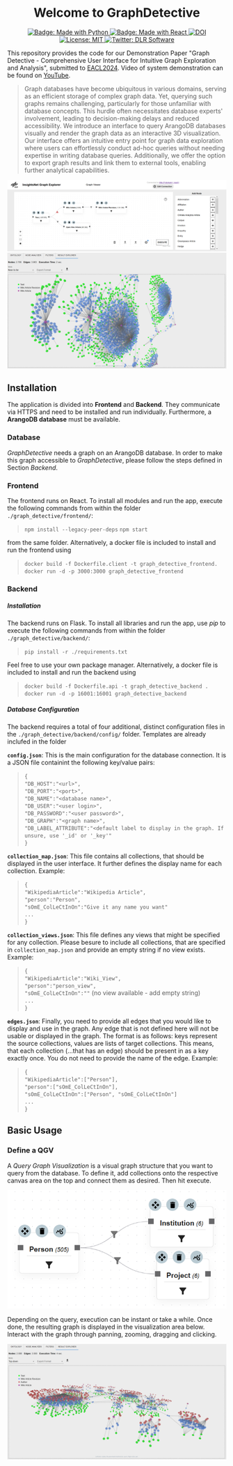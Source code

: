 
<h1 align="center">Welcome to GraphDetective </h1>
<p align="center">
  <a href="https://img.shields.io/badge/Made%20with-Python-1f425f.svg">
    <img src="https://img.shields.io/badge/Made%20with-Python-1f425f.svg" alt="Badge: Made with Python"/>
  </a>
    <a href="https://img.shields.io/badge/Made%20with-React-1f425f.svg">
    <img src="https://img.shields.io/badge/Made%20with-React-1f425f.svg" alt="Badge: Made with React"/>
  </a>
<a href="#"><img src="https://img.shields.io/badge/DOI-Under%20Review-1f425f.svg" alt="DOI"></a>
 <a href="https://github.com/DLR-SC/corpus-annotation-graph-builder/blob/master/LICENSE">
    <img alt="License: MIT" src="https://img.shields.io/badge/license-MIT-yellow.svg" target="_blank" />
  </a>
    <a href="https://twitter.com/dlr_software">
    <img alt="Twitter: DLR Software" src="https://img.shields.io/twitter/follow/dlr_software.svg?style=social" target="_blank" />
  </a>
</p>


This repository provides the code for our Demonstration Paper "Graph Detective - Comprehensive User Interface for Intuitive Graph Exploration and Analysis", submitted to [EACL2024](https://2024.eacl.org/calls/demos/). Video of system demonstration can be found on [YouTube](https://youtu.be/xUkV5h98lm4).

> Graph databases have become ubiquitous in various domains, serving as
> an efficient storage of complex graph data. Yet, querying such graphs
> remains challenging, particularly for those unfamiliar with database
> concepts. This hurdle often necessitates database experts'
> involvement, leading to decision-making delays and reduced
> accessibility. We introduce an interface to query ArangoDB databases
> visually and render the graph data as an interactive 3D visualization.
> Our interface offers an intuitive entry point for graph data
> exploration where users can effortlessly conduct ad-hoc queries
> without needing expertise in writing database queries. Additionally,
> we offer the option to export graph results and link them to external
> tools, enabling further analytical capabilities.

![GraphDetective Interface](./graph_detective/images/GD_Screenshot_InputArea.PNG?raw=true)
![GraphDetective Graph Result](./graph_detective/images/GD_Screenshot_DisplayArea_1.PNG?raw=true)

## Installation
The application is divided into **Frontend** and **Backend**. They communicate via HTTPS and need to be installed and run individually. Furthermore, a **ArangoDB database** must be available.

### Database
*GraphDetective* needs a graph on an ArangoDB database. In order to make this graph accessible to *GraphDetective*, please follow the steps defined in Section *Backend*.

### Frontend
The frontend runs on React. To install all modules and run the app, execute the following commands from within the folder `./graph_detective/frontend/`:

> `npm install --legacy-peer-deps`
> `npm start`

from the same folder. Alternatively, a docker file is included to install and run the frontend using 

> `docker build -f Dockerfile.client -t graph_detective_frontend.`
> `docker run -d -p 3000:3000 graph_detective_frontend`

### Backend
##### Installation
The backend runs on Flask. To install all libraries and run the app, use *pip* to execute the following commands from within the folder `./graph_detective/backend/`:
> `pip install -r ./requirements.txt`

Feel free to use your own package manager. Alternatively, a docker file is included to install and run the backend using
> `docker build -f Dockerfile.api -t graph_detective_backend .`
> `docker run -d -p 16001:16001 graph_detective_backend`

##### Database Configuration
The backend requires a total of four additional, distinct configuration files in the `./graph_detective/backend/config/` folder. Templates are already inclufed in the folder

**`config.json`**: This is the main configuration for the database connection. It is a JSON file containint the following key/value pairs:

> `{` <br/>
>	`"DB_HOST":"<url>",` <br/>
>	`"DB_PORT":"<port>",` <br/>
>	`"DB_NAME":"<database name>",` <br/>
>	`"DB_USER":"<user login>",` <br/>
>	`"DB_PASSWORD":"<user password>",` <br/>
>	`"DB_GRAPH":"<graph name>",` <br/>
>	`"DB_LABEL_ATTRIBUTE":"<default label to display in the graph. If unsure, use '_id' or '_key'"` <br/>
> `}`

**`collection_map.json`**: This file contains all collections, that should be displayed in the user interface. It further defines the display name for each collection. Example:
> `{` <br/>
>	`"WikipediaArticle":"Wikipedia Article",` <br/>
>	`"person":"Person",` <br/>
>	`"sOmE_ColLeCtInOn":"Give it any name you want"` <br/>
> `...` <br/>
> `}`

**`collection_views.json`**: This file defines any views that might be specified for any collection. Please besure to include all collections, that are specified in `collection_map.json` and provide an empty string if no view exists. Example:
> `{` <br/>
>	`"WikipediaArticle":"Wiki_View",` <br/>
>	`"person":"person_view",` <br/>
>	`"sOmE_ColLeCtInOn":""` (no view available - add empty string) <br/>
> `...` <br/>
> `}`

**`edges.json`**: Finally, you need to provide all edges that you would like to display and use in the graph. Any edge that is not defined here will not be usable or displayed in the graph. The format is as follows: keys represent the source collections, values are lists of target collections. This means, that each collection (...that has an edge) should be present in as a key exactly once. You do not need to provide the name of the edge. Example:
> `{` <br/>
>	`"WikipediaArticle":["Person"],` <br/>
>	`"person":["sOmE_ColLeCtInOn"],` <br/>
>	`"sOmE_ColLeCtInOn":["Person", "sOmE_ColLeCtInOn"]` <br/>
> `...` <br/>
> `}`


## Basic Usage
### Define a QGV
A *Query Graph Visualization* is a visual graph structure that you want to query from the database. To define it, add collections onto the respective canvas area on the top and connect them as desired. Then hit execute.

![Graph Detective Example QGV](./graph_detective/images/person_institution_project.PNG?raw=true)

Depending on the query, execution can be instant or take a while. Once done, the resulting graph is displayed in the visualization area below. Interact with the graph through panning, zooming, dragging and clicking.

![GraphDetective Graph Result](./graph_detective/images/GD_Screenshot_DisplayArea_2.PNG?raw=true)
